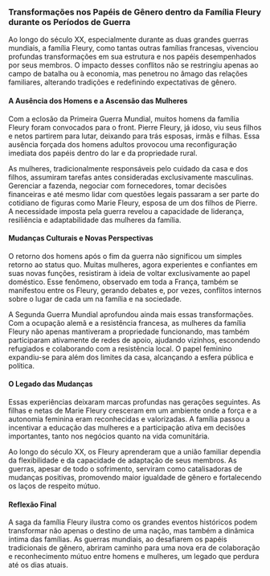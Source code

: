 ### Transformações nos Papéis de Gênero dentro da Família Fleury durante os Períodos de Guerra

Ao longo do século XX, especialmente durante as duas grandes guerras mundiais, a família Fleury, como tantas outras famílias francesas, vivenciou profundas transformações em sua estrutura e nos papéis desempenhados por seus membros. O impacto desses conflitos não se restringiu apenas ao campo de batalha ou à economia, mas penetrou no âmago das relações familiares, alterando tradições e redefinindo expectativas de gênero.

#### A Ausência dos Homens e a Ascensão das Mulheres

Com a eclosão da Primeira Guerra Mundial, muitos homens da família Fleury foram convocados para o front. Pierre Fleury, já idoso, viu seus filhos e netos partirem para lutar, deixando para trás esposas, irmãs e filhas. Essa ausência forçada dos homens adultos provocou uma reconfiguração imediata dos papéis dentro do lar e da propriedade rural.

As mulheres, tradicionalmente responsáveis pelo cuidado da casa e dos filhos, assumiram tarefas antes consideradas exclusivamente masculinas. Gerenciar a fazenda, negociar com fornecedores, tomar decisões financeiras e até mesmo lidar com questões legais passaram a ser parte do cotidiano de figuras como Marie Fleury, esposa de um dos filhos de Pierre. A necessidade imposta pela guerra revelou a capacidade de liderança, resiliência e adaptabilidade das mulheres da família.

#### Mudanças Culturais e Novas Perspectivas

O retorno dos homens após o fim da guerra não significou um simples retorno ao status quo. Muitas mulheres, agora experientes e confiantes em suas novas funções, resistiram à ideia de voltar exclusivamente ao papel doméstico. Esse fenômeno, observado em toda a França, também se manifestou entre os Fleury, gerando debates e, por vezes, conflitos internos sobre o lugar de cada um na família e na sociedade.

A Segunda Guerra Mundial aprofundou ainda mais essas transformações. Com a ocupação alemã e a resistência francesa, as mulheres da família Fleury não apenas mantiveram a propriedade funcionando, mas também participaram ativamente de redes de apoio, ajudando vizinhos, escondendo refugiados e colaborando com a resistência local. O papel feminino expandiu-se para além dos limites da casa, alcançando a esfera pública e política.

#### O Legado das Mudanças

Essas experiências deixaram marcas profundas nas gerações seguintes. As filhas e netas de Marie Fleury cresceram em um ambiente onde a força e a autonomia feminina eram reconhecidas e valorizadas. A família passou a incentivar a educação das mulheres e a participação ativa em decisões importantes, tanto nos negócios quanto na vida comunitária.

Ao longo do século XX, os Fleury aprenderam que a união familiar dependia da flexibilidade e da capacidade de adaptação de seus membros. As guerras, apesar de todo o sofrimento, serviram como catalisadoras de mudanças positivas, promovendo maior igualdade de gênero e fortalecendo os laços de respeito mútuo.

#### Reflexão Final

A saga da família Fleury ilustra como os grandes eventos históricos podem transformar não apenas o destino de uma nação, mas também a dinâmica íntima das famílias. As guerras mundiais, ao desafiarem os papéis tradicionais de gênero, abriram caminho para uma nova era de colaboração e reconhecimento mútuo entre homens e mulheres, um legado que perdura até os dias atuais.